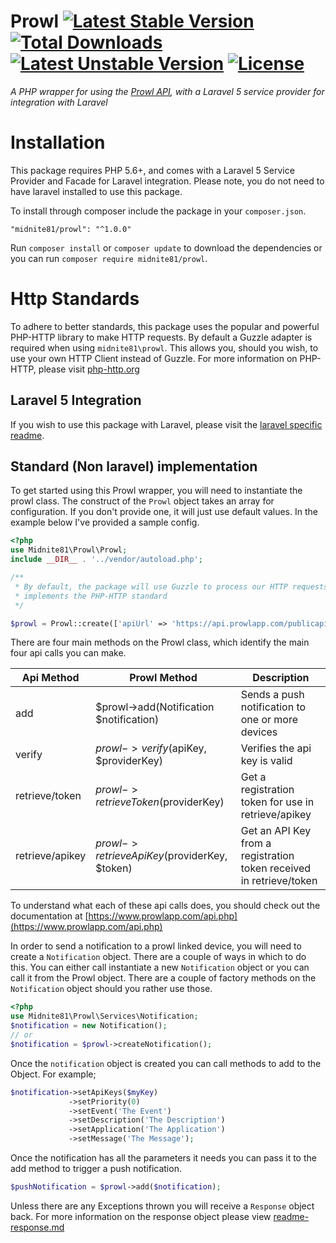 # Prowl [![Latest Stable Version](https://poser.pugx.org/midnite81/prowl/version)](https://packagist.org/packages/midnite81/prowl) [![Total Downloads](https://poser.pugx.org/midnite81/prowl/downloads)](https://packagist.org/packages/midnite81/prowl) [![Latest Unstable Version](https://poser.pugx.org/midnite81/prowl/v/unstable)](https://packagist.org/packages/midnite81/prowl) [![License](https://poser.pugx.org/midnite81/prowl/license.svg)](https://packagist.org/packages/midnite81/prowl)
_A PHP wrapper for using the [Prowl API](https://www.prowlapp.com), with a Laravel 5 service provider for integration with Laravel_

# Installation

This package requires PHP 5.6+, and comes with a Laravel 5 Service Provider and Facade for Laravel integration. 
Please note, you do not need to have laravel installed to use this package. 

To install through composer include the package in your `composer.json`.

    "midnite81/prowl": "^1.0.0"

Run `composer install` or `composer update` to download the dependencies or you can 
run `composer require midnite81/prowl`.

# Http Standards

To adhere to better standards, this package uses the popular and powerful PHP-HTTP library 
to make HTTP requests. By default a Guzzle adapter is required when using `midnite81\prowl`.
This allows you, should you wish, to use your own HTTP Client instead of Guzzle. For more 
information on PHP-HTTP, please visit [php-http.org](http://docs.php-http.org/)

## Laravel 5 Integration

If you wish to use this package with Laravel, please visit the [laravel specific readme](readme-laravel.md). 

## Standard (Non laravel) implementation

To get started using this Prowl wrapper, you will need to instantiate the prowl class. The construct of the `Prowl` 
object takes an array for configuration. If you don't provide one, it will just use default values. In the example 
below I've provided a sample config. 

```php
<?php
use Midnite81\Prowl\Prowl;
include __DIR__ . '../vendor/autoload.php';

/**
 * By default, the package will use Guzzle to process our HTTP requests, but you can use anything that
 * implements the PHP-HTTP standard
 */

$prowl = Prowl::create(['apiUrl' => 'https://api.prowlapp.com/publicapi']); 

```

There are four main methods on the Prowl class, which identify the main four api calls you can make. 

|Api Method      |Prowl Method                                  |Description                                                          |
|----------------|----------------------------------------------|---------------------------------------------------------------------|
|add             | $prowl->add(Notification $notification)      | Sends a push notification to one or more devices                    |
|verify          | $prowl->verify($apiKey, $providerKey)        | Verifies the api key is valid                                       |
|retrieve/token  | $prowl->retrieveToken($providerKey)          | Get a registration token for use in retrieve/apikey                 |
|retrieve/apikey | $prowl->retrieveApiKey($providerKey, $token) | Get an API Key from a registration token received in retrieve/token |

 To understand what each of these api calls does, you should check out the documentation at 
 [https://www.prowlapp.com/api.php](https://www.prowlapp.com/api.php)
 
 In order to send a notification to a prowl linked device, you will need to create a `Notification` object. There are a 
 couple of ways in which to do this. You can either call instantiate a new `Notification` object or you can call it 
 from the Prowl object. There are a couple of factory methods on the `Notification` object should you rather use those.
 
 ```php 
 <?php
 use Midnite81\Prowl\Services\Notification;
 $notification = new Notification(); 
 // or 
 $notification = $prowl->createNotification(); 
 ```
 
 
Once the `notification` object is created you can call methods to add to the Object. For example; 

```php 
$notification->setApiKeys($myKey)
             ->setPriority(0)
             ->setEvent('The Event')
             ->setDescription('The Description')
             ->setApplication('The Application')
             ->setMessage('The Message');
```

Once the notification has all the parameters it needs you can pass it to the add method to trigger a push notification.

```php 
$pushNotification = $prowl->add($notification);
```

Unless there are any Exceptions thrown you will receive a `Response` object back. For more information on the response
object please view [readme-response.md](readme-response.md) 